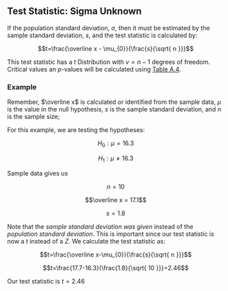 ## Test Statistic: Sigma Unknown

If the population standard deviation, $\sigma$, then it must be estimated by the sample standard deviation, $s$, and the test statistic is calculated by:

$$t=\frac{\overline x - \mu_{0}}{\frac{s}{\sqrt{ n }}}$$

This test statistic has a $t$ Distribution with $\nu=n-1$ degrees of freedom. Critical values an $p$-values will be calculated using [Table A.4](./Resources/Table_A4.pdf).

### Example

Remember, $\overline x$ is calculated or identified from the sample data, $\mu$ is the value in the null hypothesis, $s$ is the sample standard deviation, and $n$ is the sample size;

For this example, we are testing the hypotheses:

$$H_{0}:\mu=16.3$$

$$H_{1}:\mu \neq 16.3$$

Sample data gives us

$$n=10$$

$$\overline x = 17.1$$

$$s=1.8$$

Note that the _sample standard deviation was given_ instead of the _population standard deviation_. This is important since our test statistic is now a $t$ instead of a $Z$. We calculate the test statistic as:

$$t=\frac{\overline x-\mu_{0}}{\frac{s}{\sqrt{ n }}}$$

$$t=\frac{17.7-16.3}{\frac{1.8}{\sqrt{ 10 }}}=2.46$$

Our test statistic is $t=2.46$


